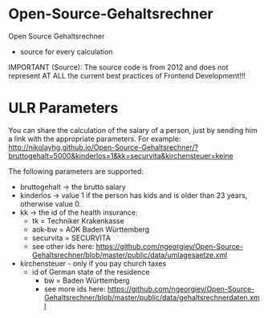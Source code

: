Open-Source-Gehaltsrechner
==========================

Open Source Gehaltsrechner

* source for every calculation

IMPORTANT (Source): The source code is from 2012 and does not represent AT ALL the current best practices of Frontend Development!!!

ULR Parameters
==============
You can share the calculation of the salary of a person, just by sending him a link with the appropriate parameters.
For example: http://nikolayhg.github.io/Open-Source-Gehaltsrechner/?bruttogehalt=5000&kinderlos=1&kk=securvita&kirchensteuer=keine

The following parameters are supported:
* bruttogehalt -> the brutto salary
* kinderlos -> value 1 if the person has kids and is older than 23 years, otherwise value 0.
* kk -> the id of the health insurance:
  * tk = Techniker Krakenkasse
  * aok-bw = AOK Baden Württemberg
  * securvita = SECURVITA
  * see other ids here: https://github.com/ngeorgiev/Open-Source-Gehaltsrechner/blob/master/public/data/umlagesaetze.xml
* kirchensteuer - only if you pay church taxes
  * id of German state of the residence
    * bw = Baden Württemberg
    * see more ids here: https://github.com/ngeorgiev/Open-Source-Gehaltsrechner/blob/master/public/data/gehaltsrechnerdaten.xml

